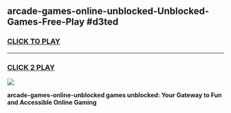 
## arcade-games-online-unblocked-Unblocked-Games-Free-Play #d3ted
<h3>
<a href="https://us.freeplayer.one?title=arcade-games-online-unblocked&ref=9M">CLICK TO PLAY</a></h3>
<hr>

<h3>
<a href="https://us.freeplayer.one?title=arcade-games-online-unblocked&ref=9M">CLICK 2 PLAY</a>
  
</h3>

<a href="https://us.freeplayer.one?title=arcade-games-online-unblocked&ref=9M"><img src="https://clearcache.store/games.png"></a>


**arcade-games-online-unblocked games unblocked: Your Gateway to Fun and Accessible Online Gaming**
